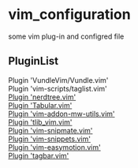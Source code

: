 # vim_configuration
some vim plug-in and configred file

## PluginList    
Plugin 'VundleVim/Vundle.vim'    
Plugin 'vim-scripts/taglist.vim'    
[Plugin 'nerdtree.vim'](https://github.com/scrooloose/nerdtree)    
[Plugin 'Tabular.vim'](https://github.com/godlygeek/tabular)    
[Plugin 'vim-addon-mw-utils.vim'](https://github.com/tomtom/tlib_vim.git)    
[Plugin 'tlib_vim.vim'](https://github.com/MarcWeber/vim-addon-mw-utils.git)    
[Plugin 'vim-snipmate.vim'](https://github.com/garbas/vim-snipmate)    
[Plugin 'vim-snippets.vim'](https://github.com/honza/vim-snippets.git)    
[Plugin 'vim-easymotion.vim'](https://github.com/easymotion/vim-easymotion)   
[Plugin 'tagbar.vim'](https://github.com/majutsushi/tagbar)    
